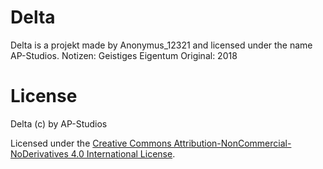 # Delta
Delta is a projekt made by Anonymus_12321 and licensed under the name AP-Studios.
Notizen: Geistiges Eigentum
Original: 2018

# License
Delta (c) by AP-Studios

Licensed under the [Creative Commons Attribution-NonCommercial-NoDerivatives 4.0 International License](https://github.com/AP-Studios/Delta/blob/main/LICENSE.txt).
